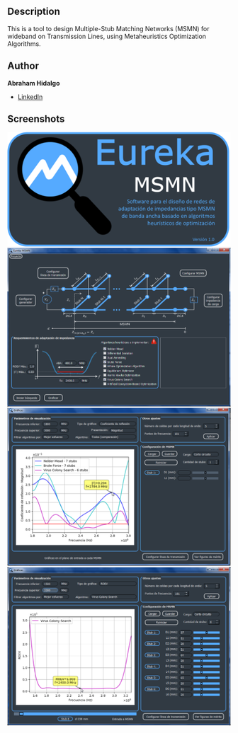 ## Description
This is a tool to design Multiple-Stub Matching Networks (MSMN) for wideband on Transmission Lines, using Metaheuristics Optimization Algorithms.

## Author
**Abraham Hidalgo**
* [LinkedIn](https://www.linkedin.com/in/hidalgoabraham/)

## Screenshots
![App Screenshot](./logo_eureka_msmn.png)
![App Screenshot](./ventana_principal.png)
![App Screenshot](./resultados_disenho.png)
![App Screenshot](./calidad_2.png)
